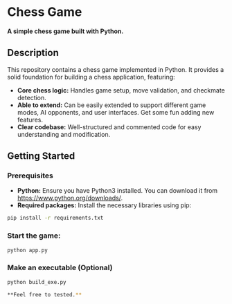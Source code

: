 # Chess Game

**A simple chess game built with Python.**

## Description
This repository contains a chess game implemented in Python. It provides a solid foundation for building a chess application, featuring:

* **Core chess logic:** Handles game setup, move validation, and checkmate detection.
* **Able to extend:** Can be easily extended to support different game modes, AI opponents, and user interfaces. Get some fun adding new features.
* **Clear codebase:** Well-structured and commented code for easy understanding and modification.


## Getting Started

### Prerequisites
* **Python:** Ensure you have Python3 installed. You can download it from https://www.python.org/downloads/.
* **Required packages:** Install the necessary libraries using pip:

```bash
pip install -r requirements.txt
```

### Start the game:

```bash
python app.py
```
### Make an executable (Optional)

```bash
python build_exe.py
```

```bash
**Feel free to tested.**
```

